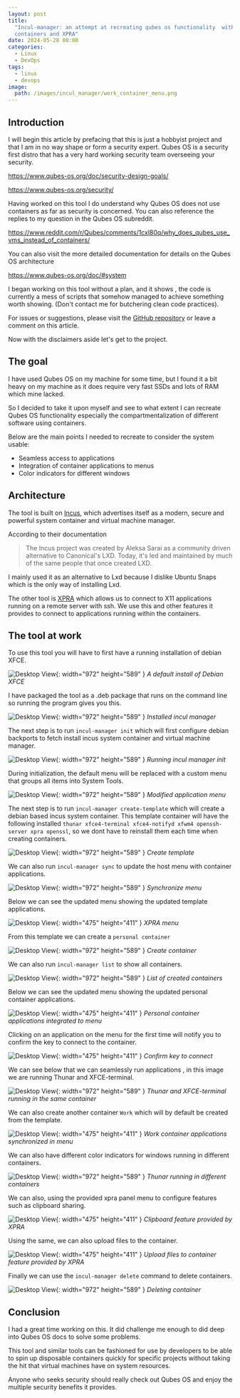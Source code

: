```yaml
---
layout: post
title:
  "Incul-manager: an attempt at recreating qubes os functionality  with Incus
  containers and XPRA"
date: 2024-05-28 00:00
categories:
  - Linux
  - DevOps
tags:
  - linux
  - devops
image:
  path: /images/incul_manager/work_container_menu.png
---
```


## Introduction

I will begin this article by prefacing that this is just a hobbyist project and that I am in no way shape or form a security expert. Qubes OS is a security first distro that has a very hard working security team overseeing your security.

<https://www.qubes-os.org/doc/security-design-goals/>

<https://www.qubes-os.org/security/>

Having worked on this tool I do understand why Qubes OS does not use containers as far as security is concerned. You can also reference the replies to my question in the Qubes OS subreddit.

<https://www.reddit.com/r/Qubes/comments/1cxl80q/why_does_qubes_use_vms_instead_of_containers/>

You can also visit the more detailed documentation for details on the Qubes OS architecture

<https://www.qubes-os.org/doc/#system>

I began working on this tool without a plan, and it shows , the code is currently a mess of scripts that somehow managed to achieve something worth showing. (Don't contact me for butchering clean code practices). 

For issues or suggestions, please visit the [GitHub repository](https://github.com/munabedan/incul-manager) or leave a comment on this article.

Now with the disclaimers aside let's get to the project.

## The goal

I have used Qubes OS on my machine for some time, but I found it a bit heavy on my machine as it does require very fast SSDs and lots of RAM which mine lacked.

So I decided to take it upon myself and see to what extent I can recreate Qubes OS functionality especially the compartmentalization of different software using containers.

Below are the main points I needed to recreate to consider the system usable:

- Seamless access to applications
- Integration of container applications to menus
- Color indicators for different windows

## Architecture

The tool is built on [Incus](https://linuxcontainers.org/incus/docs/main/), which advertises itself as a modern, secure and powerful system container and virtual machine manager.


According to their documentation 

> The Incus project was created by Aleksa Sarai as a community driven alternative to Canonical's LXD.
> Today, it's led and maintained by much of the same people that once created LXD.

I mainly used it as an alternative to Lxd because I dislike Ubuntu Snaps which is the only way of installing Lxd.


The other tool is [XPRA](https://github.com/Xpra-org/xpra) which allows us to connect to X11 applications running on a remote server with ssh. We use this and other features it provides to connect to applications running within the containers.

## The tool at work


To use this tool you will have to first have a running installation of debian XFCE.

![Desktop View](/images/incul_manager/begin_with_debian_xfce.png){: width="972" height="589" }
_A default install of Debian XFCE_

I have packaged the tool as a .deb package that runs on the command line so running the program gives you this.

![Desktop View](/images/incul_manager/installed_incul_manager.png){: width="972" height="589" }
_Installed incul manager_

The next step is to run `incul-manager init` which will first configure debian backports to fetch install incus system container and virtual machine manager.

![Desktop View](/images/incul_manager/set_up_backports.png){: width="972" height="589" }
_Running incul manager init_

During initialization, the default menu will be replaced with a custom menu that groups all items into System Tools.

![Desktop View](/images/incul_manager/modify_application_menu.png){: width="972" height="589" }
_Modified application menu_

The next step is to run `incul-manager create-template` which will create a debian based incus system container. This template container will have the following installed `thunar xfce4-terminal xfce4-notifyd xfwm4 openssh-server xpra openssl`, so we dont have to reinstall them each time when creating containers.

![Desktop View](/images/incul_manager/create_template.png){: width="972" height="589" }
_Create template_

We can also run `incul-manager sync` to update the host menu with container applications.

![Desktop View](/images/incul_manager/synchronize-menu.png){: width="972" height="589" }
_Synchronize menu_

Below we can see the updated menu showing the updated template applications.

![Desktop View](/images/incul_manager/xpra-menu.png){: width="475" height="411" }
_XPRA menu_

From this template we can create a `personal container` 

![Desktop View](/images/incul_manager/create-container.png){: width="972" height="589" }
_Create container_

We can also run `incul-manager list` to show all containers.

![Desktop View](/images/incul_manager/created-containers-list.png){: width="972" height="589" }
_List of created containers_

Below we can see the updated menu showing the updated personal container applications.


![Desktop View](/images/incul_manager/personal_container_menu.png){: width="475" height="411" }
_Personal container applications integrated to menu_

Clicking on an application on the menu for the first time will notify you to confirm the key to connect to the container.

![Desktop View](/images/incul_manager/confirm-ssh-config-for-xpra.png){: width="475" height="411" }
_Confirm key to connect_

We can see below that we can seamlessly run applications , in this image we are running Thunar and XFCE-terminal.

![Desktop View](/images/incul_manager/thunar_terminal_running_in_same_container.png){: width="972" height="589" }
_Thunar and XFCE-terminal running in the same container_

We can also create another container `Work` which will by default be created from the template.

![Desktop View](/images/incul_manager/work_container_menu.png){: width="475" height="411" }
_Work container applications synchronized in menu_

We can also have different color indicators for windows running in different containers.

![Desktop View](/images/incul_manager/thunar_running_in_different_containers.png){: width="972" height="589" }
_Thunar running in different containers_

We can also, using the provided xpra panel menu to configure features such as clipboard sharing.

![Desktop View](/images/incul_manager/clipboard_features_provided_by_xpra.png){: width="475" height="411" }
_Clipboard feature provided by XPRA_

Using the same, we can also upload files to the container.

![Desktop View](/images/incul_manager/xpra_features_upload_file.png){: width="475" height="411" }
_Upload files to container feature provided by XPRA_

Finally we can use the `incul-manager delete` command to delete containers.

![Desktop View](/images/incul_manager/deleting_container.png){: width="972" height="589" }
_Deleting container_


## Conclusion

I had a great time working on this. It did challenge me enough to did deep into Qubes OS docs to solve some problems. 

This tool and similar tools can be fashioned for use by developers to be able to spin up disposable containers quickly for specific projects without taking the hit that virtual machines have on system resources. 

Anyone who seeks security should really check out Qubes OS and enjoy the multiple security benefits it provides.
